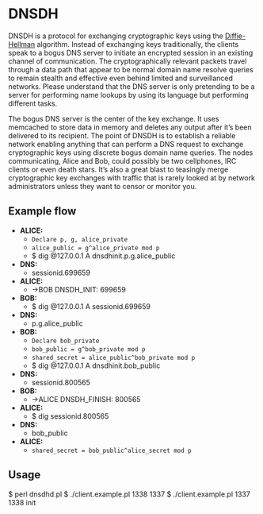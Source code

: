 # DNSDH

DNSDH is a protocol for exchanging cryptographic keys using the [Diffie-Hellman](https://en.wikipedia.org/wiki/Diffie%E2%80%93Hellman_key_exchange)
algorithm. Instead of exchanging keys traditionally, the clients speak to a
bogus DNS server to initiate an encrypted session in an existing channel of
communication. The cryptographically relevant packets travel through a data path
that appear to be normal domain name resolve queries to remain stealth and
effective even behind limited and surveillanced networks. Please understand that
the DNS server is only pretending to be a server for performing name lookups
by using its language but performing different tasks.

The bogus DNS server is the center of the key exchange. It uses memcached to
store data in memory and deletes any output after it’s been delivered to its
recipient. The point of DNSDH is to establish a reliable network enabling
anything that can perform a DNS request to exchange cryptographic keys using
discrete bogus domain name queries. The nodes communicating, Alice and Bob,
could possibly be two cellphones, IRC clients or even death stars. It’s also
a great blast to teasingly merge cryptographic key exchanges with traffic that
is rarely looked at by network administrators unless they want to censor or
monitor you.

## Example flow

* **ALICE:**
	* `Declare p, g, alice_private`
	* `alice_public = g^alice_private mod p`
	* $ dig @127.0.0.1 A dnsdhinit.p.g.alice_public
* **DNS:**
	* sessionid.699659
* **ALICE:**
	* ->BOB DNSDH_INIT: 699659
* **BOB:**
	* $ dig @127.0.0.1 A sessionid.699659
* **DNS:**
	* p.g.alice_public
* **BOB:**
	* `Declare bob_private`
	* `bob_public = g^bob_private mod p`
	* `shared_secret = alice_public^bob_private mod p`
	* $ dig @127.0.0.1 A dnsdhinit.bob_public
* **DNS:**
	* sessionid.800565
* **BOB:**
	* ->ALICE DNSDH_FINISH: 800565
* **ALICE:**
	* $ dig sessionid.800565
* **DNS:**
	* bob_public
* **ALICE:**
	* `shared_secret = bob_public^alice_secret mod p`

## Usage

$ perl dnsdhd.pl
$ ./client.example.pl 1338 1337
$ ./client.example.pl 1337 1338 init
